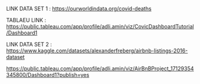 LINK DATA SET 1 : https://ourworldindata.org/covid-deaths


TABLAEU LINK : https://public.tableau.com/app/profile/adli.amin/viz/CovicDashboardTutorial/Dashboard1



LINK DATA SET 2 : https://www.kaggle.com/datasets/alexanderfreberg/airbnb-listings-2016-dataset 


https://public.tableau.com/app/profile/adli.amin/viz/AirBnBProject_17129354345800/Dashboard1?publish=yes
